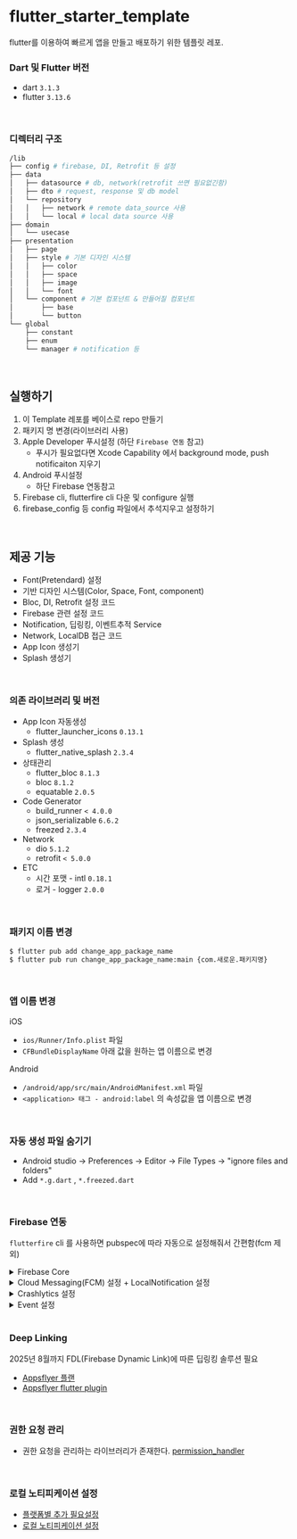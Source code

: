 # flutter_starter_template

flutter를 이용하여 빠르게 앱을 만들고 배포하기 위한 템플릿 레포.

### Dart 및 Flutter 버전
- dart `3.1.3`
- flutter  `3.13.6`  

<br />

### 디렉터리 구조
```bash
/lib
├── config # firebase, DI, Retrofit 등 설정
├── data
│   ├── datasource # db, network(retrofit 쓰면 필요없긴함)
│   ├── dto # request, response 및 db model
│   └── repository 
│   │	├── network # remote data_source 사용
│   │	└── local # local data source 사용
├── domain
│   └── usecase
├── presentation
│   ├── page
│   ├── style # 기본 디자인 시스템
│   │	├── color
│   │	├── space
│   │	├── image
│   │	└── font
│   └── component # 기본 컴포넌트 & 만들어질 컴포넌트
│       ├── base
│       └── button
└── global
    ├── constant
    ├── enum
    └── manager # notification 등
```

<br />

## 실행하기
1. 이 Template 레포를 베이스로 repo 만들기
2. 패키지 명 변경(라이브러리 사용)
3. Apple Developer 푸시설정 (하단 `Firebase 연동` 참고)
   - 푸시가 필요없다면 Xcode Capability 에서 background mode, push notificaiton 지우기
4. Android 푸시설정
   - 하단 Firebase 연동참고
5. Firebase cli, flutterfire cli 다운 및 configure 실행
6. firebase_config 등 config 파일에서 추석지우고 설정하기 


<br/>

## 제공 기능
- Font(Pretendard) 설정
- 기반 디자인 시스템(Color, Space, Font, component)
- Bloc, DI, Retrofit 설정 코드
- Firebase 관련 설정 코드
- Notification, 딥링킹, 이벤트추적 Service
- Network, LocalDB 접근 코드
- App Icon 생성기
- Splash 생성기

<br />

### 의존 라이브러리 및 버전
- App Icon 자동생성
  - flutter_launcher_icons `0.13.1`
- Splash 생성
  - flutter_native_splash `2.3.4`
- 상태관리  
  - flutter_bloc `8.1.3`
  - bloc `8.1.2`
  - equatable `2.0.5`
- Code Generator
  - build_runner `< 4.0.0` 
  - json_serializable `6.6.2`
  - freezed `2.3.4`
- Network
  - dio `5.1.2`
  - retrofit `< 5.0.0`
- ETC
  - 시간 포맷 - intl `0.18.1`
  - 로거 - logger `2.0.0`

<br />

### 패키지 이름 변경 
```bash
$ flutter pub add change_app_package_name
$ flutter pub run change_app_package_name:main {com.새로운.패키지명}
```

<br />

### 앱 이름 변경
iOS
- `ios/Runner/Info.plist` 파일
- `CFBundleDisplayName` 아래 값을 원하는 앱 이름으로 변경

Android
- `/android/app/src/main/AndroidManifest.xml` 파일
- `<application> 태그 - android:label` 의 속성값을 앱 이름으로 변경

<br />

### 자동 생성 파일 숨기기
- Android studio -> Preferences -> Editor -> File Types -> "ignore files and folders"
- Add `*.g.dart` , `*.freezed.dart`

<br />

### Firebase 연동
`flutterfire` cli 를 사용하면 pubspec에 따라 자동으로 설정해줘서 간편함(fcm 제외)  

<details>
<summary>Firebase Core</summary>
<div markdown="1">

- pubspec 내 `firebase_core` 추가
- `android/`와 `android/app` 내 `build.gradle`의 [dependency 직접 설정](https://totally-developer.tistory.com/144) 혹은 [`flutterfire` 명령어로 자동 추가](https://firebase.google.com/docs/flutter/setup?hl=ko&platform=ios)하기
- 오류 발생 가능성 있으니 [해당 블로그](https://bangu4.tistory.com/351) 참고
- iOS 셋팅
  - `ios/Runner` 하위에 다운받은 `GoogleService-Info.plist` 파일 넣기
  - 해당 파일은 .gitignore
- Android 셋팅
  - `android/app` 하위에 다운받은 `google-services.json` 파일 넣기
  - 해당 파일은 .gitignore

</div>
</details>

<details>
<summary>Cloud Messaging(FCM) 설정 + LocalNotification 설정</summary>
<div markdown="1">

- pubspec 내 `firebase_messaging` 추가
- pubspec 내 `flutter_local_notifications` 추가(Android는 앱이 포그라운드일때 알림이 안뜨므로 local noti로 띄어줘야함)
- android gradle 파일 설정 필요. but, `flutterfire`로 자동화
- iOS 설정
  1. Apple Developer - Keys - 인증키 생성(APNs 기능 포함) - p8 파일 Firebase에 등록
  2. Apple Developer - Identifiers - App ID(bundle ID) - 추가할 기능(Push Noti, 필요하다면 Sign in apple도!) 선택해서 만들기
  3. Xcode 내 Capability `Push Notifications` 추가
  4. Xcode 내 Capability `Background Modes` 추가 - Backgroud Fetch, Remote Notifications 체크
  5. Firebase에 등록 - 인증키(p8) 및 팀ID(Apple Developer - Store Connect에서 확인 가능)
- Android 설정  
  1. `android/app/src/main/AndroidMenifest.xml`에 meta-data 추가 - 푸시메시지 우선순위 높이기
  ```xml
    <application
          android:label="flutter_velog_sample"
          android:name="${applicationName}"
          android:icon="@mipmap/ic_launcher"
          android:requestLegacyExternalStorage="true" 
          android:usesCleartextTraffic="true">

          <meta-data
              android:name="com.google.firebase.messaging.default_notification_channel_id"
              android:value="high_importance_channel" />
        ...
        ...
  ```
  2. `android/app/src/main/AndroidMenifest.xml` 최상단 <activity>에 intnent-filter 추가 - 푸시메시지 클릭시 메시지에 담긴 정보를 받을 수 있음
  ```xml
    <activity
            android:name=".MainActivity"
            android:exported="true"
            android:launchMode="singleTop"/>
          ...
          ...
          <intent-filter>
                <action android:name="FLUTTER_NOTIFICATION_CLICK" />
                <category android:name="android.intent.category.DEFAULT" />
          </intent-filter>    
    </activity>
  ```
  3. 퍼미션 추가 - <manifest xmlns: ~> 바로 하단에 추가
  ```xml
  <uses-permission android:name="android.permission.ACCESS_NOTIFICATION_POLICY"/>
  ```

- iOS (info.plist에 값추가) - [해결](https://velog.io/@ayb226/Flutter-%EC%98%A4%EB%A5%98-%EB%AA%A8%EC%9D%8C-FIRMessaging-Remote-Notifications-proxy-enabled-%ED%95%B4%EA%B2%B0%EB%B2%95)
- iOS (AppDelegate에 값추가) - [해결](https://dev-nam.tistory.com/49)
- Android/iOS의 Local Notification을 위한 추가 설정 - [Local Notification](https://medium.com/doohyeon-kim/flutter-local-notification-9db501508d75)
- FCM 퍼미션 요청, 컨트롤 코드는 템플릿 코드에 존재
- 주의 : FCMToken은 만료기간있으니 앱 킬때마다 업데이트하기

</div>
</details>

<details>
<summary>Crashlytics 설정</summary>
<div markdown="1">

- [블로그](https://deku.posstree.com/en/flutter/firebase/crashlytics/)
- [공식문서](https://firebase.flutter.dev/docs/crashlytics/usage)
- podspec 내 `firebase_crashlytics` 추가
- android gradle 파일 설정 필요. but, `flutterfire`로 자동화

</div>
</details>

<details>
<summary>Event 설정</summary>
<div markdown="1">

- [공식문서](https://firebase.flutter.dev/docs/analytics/get-started)
- [참고 블로그](https://velog.io/@tygerhwang/Flutter-Firebase-Events-GAGoogle-Analytics-%EC%82%AC%EC%9A%A9%ED%95%B4-%EB%B3%B4%EA%B8%B0)

</div>
</details>

<br />  

### Deep Linking
2025년 8월까지 FDL(Firebase Dynamic Link)에 따른 딥링킹 솔루션 필요
- [Appsflyer 플랜](https://www.appsflyer.com/ko/pricing/)
- [Appsflyer flutter plugin](https://github.com/AppsFlyerSDK/appsflyer-flutter-plugin/blob/master/doc/DeepLink.md)

<br />

### 권한 요청 관리
- 권한 요청을 관리하는 라이브러리가 존재한다. [permission_handler](https://pub.dev/packages/permission_handler)

<br />  

### 로컬 노티피케이션 설정  
- [플랫폼별 추가 필요설정](https://medium.com/doohyeon-kim/flutter-local-notification-9db501508d75)
- [로컬 노티피케이션 설정](https://velog.io/@tygerhwang/FLUTTER-Local-Notifications2)

<br />